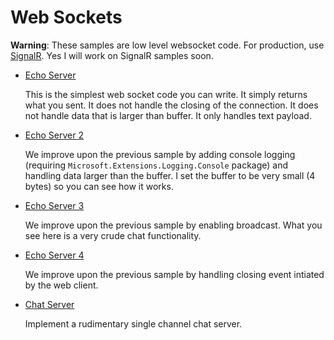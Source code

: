 # Web Sockets

**Warning**: These samples are low level websocket code. For production, use [SignalR](https://github.com/aspnet/signalr). Yes I will work on SignalR samples soon.

* [Echo Server](/projects/web-sockets/web-sockets-1)

  This is the simplest web socket code you can write. It simply returns what you sent. It does not handle the closing of the connection. It does not handle data that is larger than buffer. It only handles text payload.

* [Echo Server 2](/projects/web-sockets/web-sockets-2)

  We improve upon the previous sample by adding console logging (requiring ```Microsoft.Extensions.Logging.Console``` package) and handling data larger than the buffer. I set the buffer to be very small (4 bytes) so you can see how it works.

* [Echo Server 3](/projects/web-sockets/web-sockets-3)

  We improve upon the previous sample by enabling broadcast. What you see here is a very crude chat functionality.

* [Echo Server 4](/projects/web-sockets/web-sockets-4)

  We improve upon the previous sample by handling closing event intiated by the web client.

* [Chat Server](/projects/web-sockets/web-sockets-5)

  Implement a rudimentary single channel chat server.
